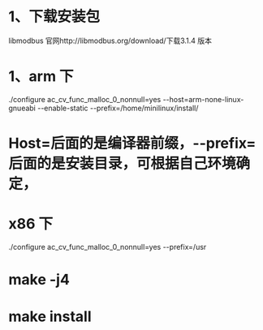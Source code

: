 # 1、下载安装包

libmodbus 官网http://libmodbus.org/download/下载3.1.4 版本

# 1、arm 下
./configure ac_cv_func_malloc_0_nonnull=yes --host=arm-none-linux-gnueabi --enable-static --prefix=/home/minilinux/install/

# Host=后面的是编译器前缀，--prefix=后面的是安装目录，可根据自己环境确定，
# x86 下
./configure ac_cv_func_malloc_0_nonnull=yes --prefix=/usr

# make -j4

# make install 


